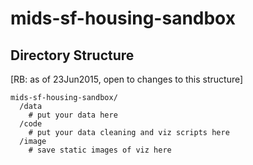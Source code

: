 # mids-sf-housing-sandbox

## Directory Structure
[RB: as of 23Jun2015, open to changes to this structure]

```
mids-sf-housing-sandbox/
  /data
    # put your data here
  /code
    # put your data cleaning and viz scripts here
  /image
    # save static images of viz here
```

